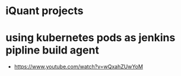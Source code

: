 
# iQuant projects

# using kubernetes pods as jenkins pipline build agent
  - https://www.youtube.com/watch?v=wQxahZUwYoM
